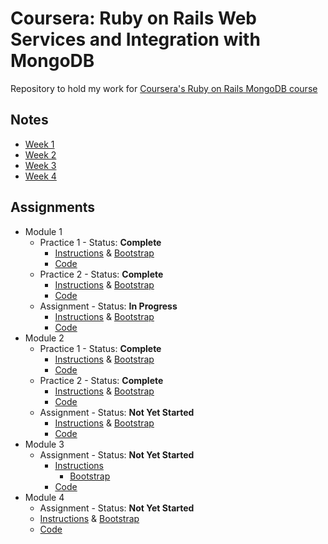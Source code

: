 # Coursera: Ruby on Rails Web Services and Integration with MongoDB
Repository to hold my work for [Coursera's Ruby on Rails MongoDB course](https://www.coursera.org/learn/ruby-on-rails-web-services-mongodb)

## Notes

 - [Week 1](https://lomky.github.io/coursera-ror-mongodb/notes/week_1_notes)
 - [Week 2](https://lomky.github.io/coursera-ror-mongodb/notes/week_2_notes)
 - [Week 3](https://lomky.github.io/coursera-ror-mongodb/notes/week_3_notes)
 - [Week 4](https://lomky.github.io/coursera-ror-mongodb/notes/week_4_notes)
 
## Assignments

  - Module 1
    + Practice 1 - Status: **Complete**
      * [Instructions](https://github.com/jhu-ep-coursera/fullstack-course3-module1/tree/master/Assignments/Lesson01-MongoDB-Connection/student-start#module-1-assignment-1-mongodb-ruby-driver-connection) & [Bootstrap](https://github.com/jhu-ep-coursera/fullstack-course3-module1)
      * [Code](https://github.com/lomky/coursera-ror-mongodb/tree/master/assignments/week_1/practice_assignment_mongodb_ruby_driver_connection)
    + Practice 2 - Status: **Complete**
      * [Instructions](https://github.com/jhu-ep-coursera/fullstack-course3-module1/blob/master//Assignments/Lesson02-CRUD/student-start/README.md) & [Bootstrap](https://github.com/jhu-ep-coursera/fullstack-course3-module1/)
      * [Code](https://github.com/lomky/coursera-ror-mongodb/tree/master/assignments/week_1/practice_assignment_mongodb_ruby_driver_crud)
    + Assignment - Status: **In Progress**
      * [Instructions](https://drive.google.com/file/d/0Bwvt4e6DQqn4ZVBkc0pLSG0yaGs/view?usp=sharing) & [Bootstrap](https://drive.google.com/file/d/0Bwvt4e6DQqn4QXU4NlFNRmcydWc/view?usp=sharing)
      * [Code](https://github.com/lomky/coursera-ror-mongodb/tree/master/assignments/week_1/assignment_integrating_mongodb_ruby_driver_rails)
  - Module 2
    + Practice 1 - Status: **Complete**
      * [Instructions](https://github.com/jhu-ep-coursera/fullstack-course3-module2/blob/master/Assignments/Lesson01-Aggregration-Framework/student-start/README.md) & [Bootstrap](https://github.com/jhu-ep-coursera/fullstack-course3-module2)
      * [Code](https://github.com/lomky/coursera-ror-mongodb/tree/master/assignments/week_2/practice_assignment_aggregation_framework/)
    + Practice 2 - Status: **Complete**
      * [Instructions]() & [Bootstrap]()
      * [Code](https://github.com/lomky/coursera-ror-mongodb/tree/master/assignments/week_2/practice_assignment_schema_design/)
    + Assignment - Status: **Not Yet Started**
      * [Instructions](https://drive.google.com/file/d/0Bwvt4e6DQqn4dlBOTG9DRlYzZTQ/view?usp=sharing) & [Bootstrap](https://drive.google.com/file/d/0Bwvt4e6DQqn4cWZ0V3UzY044Qk0/view?usp=sharing)
      * [Code](https://github.com/lomky/coursera-ror-mongodb/tree/master/assignments/week_2/assignment_advanced_mongodb_ruby_driver_topics)
  - Module 3
    + Assignment - Status: **Not Yet Started**
      * [Instructions](https://drive.google.com/file/d/0Bwvt4e6DQqn4ZEprREJwWWVTRjQ/view?usp=sharing)
        - [Bootstrap](https://drive.google.com/file/d/0Bwvt4e6DQqn4bEtEeTJGRlZUU28/view?usp=sharing)
      * [Code](https://github.com/lomky/coursera-ror-mongodb/tree/master/assignments/)
  - Module 4
    + Assignment - Status: **Not Yet Started**
     * [Instructions](https://drive.google.com/file/d/0Bwvt4e6DQqn4THdvczVzLUJhVXM/view?usp=sharing) & [Bootstrap](https://drive.google.com/file/d/0Bwvt4e6DQqn4RVU3YmswOFRMSVE/view?usp=sharing)
     * [Code](https://github.com/lomky/coursera-ror-mongodb/tree/master/assignments/)
